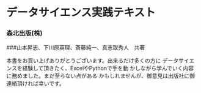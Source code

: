 # データサイエンス実践テキスト
### 森北出版(株)
###山本昇志、下川原英理、斎藤純一、真志取秀人　共著

本書をお買い上げありがとうございます。出来るだけ多くの方に
データサイエンスを経験して頂きたく、ExcelやPythonで手を動
かしながら学んでいく内容に務めました。まだ至らない点がある
かもしれませんが、御意見は出版社に御連絡頂ければ幸いです。
